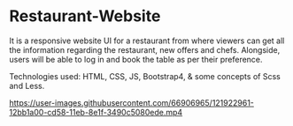 # Restaurant-Website

It is a responsive website UI for a restaurant from where viewers can get all the information regarding the restaurant, new offers and chefs. Alongside, users will be able to log in and book the table as per their preference.

Technologies used: HTML, CSS, JS, Bootstrap4, & some concepts of Scss and Less.

https://user-images.githubusercontent.com/66906965/121922961-12bb1a00-cd58-11eb-8e1f-3490c5080ede.mp4

